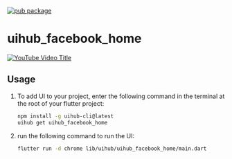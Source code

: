 [![pub package](https://img.shields.io/pub/v/uihub_facebook_home.svg)](https://pub.dartlang.org/packages/uihub_facebook_home)

# uihub_facebook_home

[![YouTube Video Title](https://img.youtube.com/vi/sxv0I7kw_ro/0.jpg)](https://www.youtube.com/shorts/sxv0I7kw_ro)



## Usage

1. To add UI to your project, enter the following command in the terminal at the root of your flutter project:
   ```bash
   npm install -g uihub-cli@latest
   uihub get uihub_facebook_home
   ```
2. run the following command to run the UI: 
    ```bash
    flutter run -d chrome lib/uihub/uihub_facebook_home/main.dart
    ```